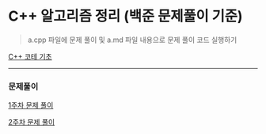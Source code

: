 # C++ 알고리즘 정리 (백준 문제풀이 기준)

> a.cpp 파일에 문제 풀이 및 a.md 파일 내용으로 문제 풀이 코드 실행하기

[C++ 코테 기초](https://github.com/CHOIJUNHYUK01/algorithm_cpp/blob/main/cpp_tutorial/README.md)

---

### 문제풀이

[1주차 문제 풀이](https://github.com/CHOIJUNHYUK01/algorithm_cpp/blob/main/1week/README.md)

[2주차 문제 풀이](https://github.com/CHOIJUNHYUK01/algorithm_cpp/blob/main/2week/README.md)
